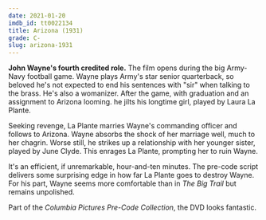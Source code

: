```yaml
---
date: 2021-01-20
imdb_id: tt0022134
title: Arizona (1931)
grade: C-
slug: arizona-1931
---
```


**John Wayne's fourth credited role.** The film opens during the big Army-Navy football game. Wayne plays Army's star senior quarterback, so beloved he's not expected to end his sentences with "sir" when talking to the brass. He's also a womanizer. After the game, with graduation and an assignment to Arizona looming. he jilts his longtime girl, played by Laura La Plante.

<!-- end -->

Seeking revenge, La Plante marries Wayne's commanding officer and follows to Arizona. Wayne absorbs the shock of her marriage well, much to her chagrin. Worse still, he strikes up a relationship with her younger sister, played by June Clyde. This enrages La Plante, prompting her to ruin Wayne.

It's an efficient, if unremarkable, hour-and-ten minutes. The pre-code script delivers some surprising edge in how far La Plante goes to destroy Wayne. For his part, Wayne seems more comfortable than in <span data-imdb-id="tt0020691">_The Big Trail_</a> but remains unpolished.

Part of the _Columbia Pictures Pre-Code Collection_, the DVD looks fantastic.